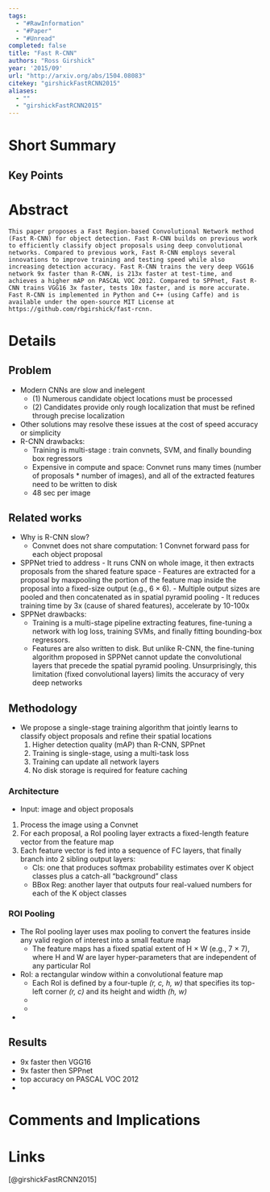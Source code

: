 ```yaml
---
tags:
  - "#RawInformation"
  - "#Paper"
  - "#Unread"
completed: false
title: "Fast R-CNN"
authors: "Ross Girshick"
year: '2015/09'
url: "http://arxiv.org/abs/1504.08083"
citekey: "girshickFastRCNN2015"
aliases:
  - ""
  - "girshickFastRCNN2015"
---
```


# Short Summary

## Key Points

# Abstract
```
This paper proposes a Fast Region-based Convolutional Network method (Fast R-CNN) for object detection. Fast R-CNN builds on previous work to efficiently classify object proposals using deep convolutional networks. Compared to previous work, Fast R-CNN employs several innovations to improve training and testing speed while also increasing detection accuracy. Fast R-CNN trains the very deep VGG16 network 9x faster than R-CNN, is 213x faster at test-time, and achieves a higher mAP on PASCAL VOC 2012. Compared to SPPnet, Fast R-CNN trains VGG16 3x faster, tests 10x faster, and is more accurate. Fast R-CNN is implemented in Python and C++ (using Caffe) and is available under the open-source MIT License at https://github.com/rbgirshick/fast-rcnn.
```
# Details
## Problem
- Modern CNNs are slow and inelegent
	- (1) Numerous candidate object locations must be processed
	- (2) Candidates provide only rough localization that must be refined through precise localization
- Other solutions may resolve these issues at the cost of speed accuracy or simplicity
- R-CNN drawbacks:
	- Training is multi-stage : train convnets, SVM, and finally bounding box regressors
	- Expensive in compute and space: Convnet runs many times (number of proposals * number of images), and all of the extracted features need to be written to disk
	- 48 sec per image
## Related works
- Why is R-CNN slow?
	- Convnet does not share computation: 1 Convnet forward pass for each object proposal
- SPPNet tried to address
		- It runs CNN on whole image, it then extracts proposals from the shared feature space
		- Features are extracted for a proposal by maxpooling the portion of the feature map inside the proposal into a fixed-size output (e.g., 6 × 6). 
		- Multiple output sizes are pooled and then concatenated as in spatial pyramid pooling 
		- It reduces training time by 3x (cause of shared features), accelerate by 10-100x
- SPPNet drawbacks:
	- Training is a multi-stage pipeline extracting features, fine-tuning a network with log loss, training SVMs, and finally fitting bounding-box regressors. 
	- Features are also written to disk. But unlike R-CNN, the fine-tuning algorithm proposed in SPPNet cannot update the convolutional layers that precede the spatial pyramid pooling. Unsurprisingly, this limitation (fixed convolutional layers) limits the accuracy of very deep networks
## Methodology
- We propose a single-stage training algorithm that jointly learns to classify object proposals and refine their spatial locations
	1. Higher detection quality (mAP) than R-CNN, SPPnet 
	2. Training is single-stage, using a multi-task loss 
	3. Training can update all network layers 
	4. No disk storage is required for feature caching
### Architecture
- Input: image and object proposals
1. Process the image using a Convnet
2. For each proposal, a RoI pooling layer extracts a fixed-length feature vector from the feature map
3. Each feature vector is fed into a sequence of FC layers, that finally branch into 2 sibling output layers: 
	- Cls: one that produces softmax probability estimates over K object classes plus a catch-all “background” class 
	- BBox Reg: another layer that outputs four real-valued numbers for each of the K object classes
### ROI Pooling
- The RoI pooling layer uses max pooling to convert the features inside any valid region of interest into a small feature map
	- The feature maps has a fixed spatial extent of H × W (e.g., 7 × 7), where H and W are layer hyper-parameters that are independent of any particular RoI
- RoI: a rectangular window within a convolutional feature map
	- Each RoI is defined by a four-tuple *(r, c, h, w)* that specifies its top-left corner *(r, c)* and its height and width *(h, w)*
	- 
	- 
- 
## Results
- 9x faster then VGG16
- 9x faster then SPPnet
- top accuracy on PASCAL VOC 2012
- 
# Comments and Implications

# Links
[@girshickFastRCNN2015]